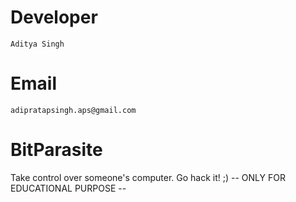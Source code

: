 Developer
=========
	Aditya Singh
Email
=====
	adipratapsingh.aps@gmail.com

# BitParasite
Take control over someone's computer. Go hack it! ;)     -- ONLY FOR EDUCATIONAL PURPOSE --

